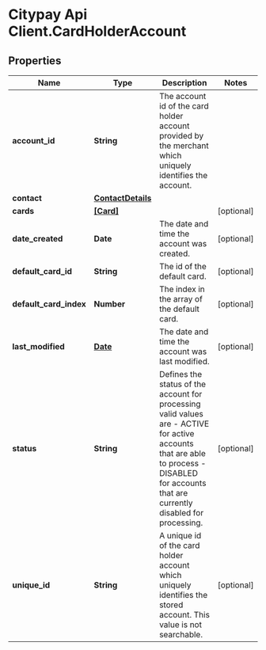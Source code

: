 # Citypay Api Client.CardHolderAccount

## Properties

Name | Type | Description | Notes
------------ | ------------- | ------------- | -------------
**account_id** | **String** | The account id of the card holder account provided by the merchant which uniquely identifies the account.  | 
**contact** | [**ContactDetails**](ContactDetails.md) |  | 
**cards** | [**[Card]**](Card.md) |  | [optional] 
**date_created** | **Date** | The date and time the account was created. | [optional] 
**default_card_id** | **String** | The id of the default card. | [optional] 
**default_card_index** | **Number** | The index in the array of the default card. | [optional] 
**last_modified** | [**Date**](DateTime.md) | The date and time the account was last modified. | [optional] 
**status** | **String** | Defines the status of the account for processing valid values are   - ACTIVE for active accounts that are able to process   - DISABLED for accounts that are currently disabled for processing.  | [optional] 
**unique_id** | **String** | A unique id of the card holder account which uniquely identifies the stored account. This value is not searchable. | [optional] 


